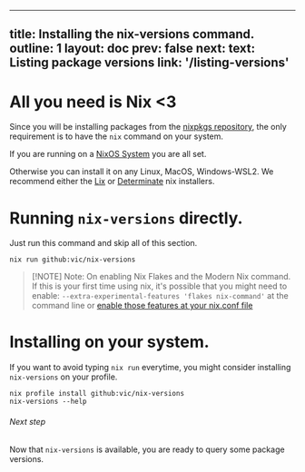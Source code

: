 ______________________________________________________________________

## title: Installing the nix-versions command. outline: 1 layout: doc prev: false next: text: Listing package versions link: '/listing-versions'

# All you need is Nix \<3

Since you will be installing packages from the [nixpkgs repository](https://github.com/nixos/nixpkgs),
the only requirement is to have the `nix` command on your system.

If you are running on a [NixOS System](https://nixos.org/download/) you are all set.

Otherwise you can install it on any Linux, MacOS, Windows-WSL2. We recommend either the [Lix](https://git.lix.systems/lix-project/lix-installer) or [Determinate](https://github.com/DeterminateSystems/nix-installer) nix installers.

# Running `nix-versions` directly.

Just run this command and skip all of this section.

```shell
nix run github:vic/nix-versions
```

> \[!NOTE\] Note: On enabling Nix Flakes and the Modern Nix command.
> If this is your first time using nix, it's possible that you might need to enable:
> `--extra-experimental-features 'flakes nix-command'`
> at the command line or [enable those features at your nix.conf file](https://www.tweag.io/blog/2020-05-25-flakes/#trying-out-flakes)

# Installing on your system.

If you want to avoid typing `nix run` everytime, you might consider
installing `nix-versions` on your profile.

```shell
nix profile install github:vic/nix-versions
nix-versions --help
```

###### Next step

Now that `nix-versions` is available, you are ready to query some package versions.
